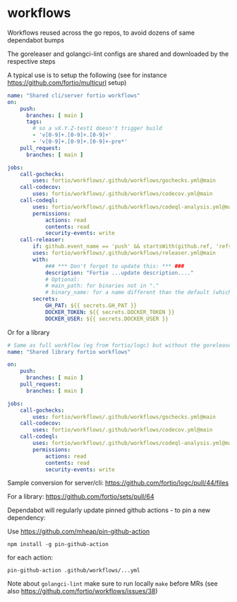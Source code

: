 # workflows
Workflows reused across the go repos, to avoid dozens of same dependabot bumps

The goreleaser and  golangci-lint configs are shared and downloaded by the respective steps

A typical use is to setup the following (see for instance https://github.com/fortio/multicurl setup)
```yaml
name: "Shared cli/server fortio workflows"
on:
    push:
      branches: [ main ]
      tags:
        # so a vX.Y.Z-test1 doesn't trigger build
        - 'v[0-9]+.[0-9]+.[0-9]+'
        - 'v[0-9]+.[0-9]+.[0-9]+-pre*'
    pull_request:
      branches: [ main ]

jobs:
    call-gochecks:
        uses: fortio/workflows/.github/workflows/gochecks.yml@main
    call-codecov:
        uses: fortio/workflows/.github/workflows/codecov.yml@main
    call-codeql:
        uses: fortio/workflows/.github/workflows/codeql-analysis.yml@main
        permissions:
            actions: read
            contents: read
            security-events: write
    call-releaser:
        if: github.event_name == 'push' && startsWith(github.ref, 'refs/tags/')
        uses: fortio/workflows/.github/workflows/releaser.yml@main
        with:
            ### *** Don't forget to update this: *** ###
            description: "Fortio ...update description...."
            # Optional:
            # main_path: for binaries not in "."
            # binary_name: for a name different than the default (which project name)
        secrets:
            GH_PAT: ${{ secrets.GH_PAT }}
            DOCKER_TOKEN: ${{ secrets.DOCKER_TOKEN }}
            DOCKER_USER: ${{ secrets.DOCKER_USER }}
```

Or for a library

```yaml
# Same as full workflow (eg from fortio/logc) but without the goreleaser step
name: "Shared library fortio workflows"

on:
    push:
      branches: [ main ]
    pull_request:
      branches: [ main ]

jobs:
    call-gochecks:
        uses: fortio/workflows/.github/workflows/gochecks.yml@main
    call-codecov:
        uses: fortio/workflows/.github/workflows/codecov.yml@main
    call-codeql:
        uses: fortio/workflows/.github/workflows/codeql-analysis.yml@main
        permissions:
            actions: read
            contents: read
            security-events: write
```

Sample conversion for server/cli: https://github.com/fortio/logc/pull/44/files

For a library: https://github.com/fortio/sets/pull/64

Dependabot will regularly update pinned github actions - to pin a new dependency:

Use https://github.com/mheap/pin-github-action
```
npm install -g pin-github-action
```
for each action:
```
pin-github-action .github/workflows/...yml
```


Note about `golangci-lint` make sure to run locally `make` before MRs (see also https://github.com/fortio/workflows/issues/38)
